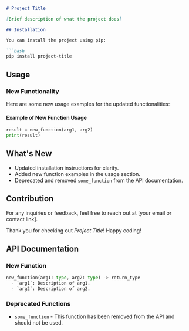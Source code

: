 ```markdown
# Project Title

[Brief description of what the project does]

## Installation

You can install the project using pip:

```bash
pip install project-title
```

## Usage

### New Functionality

Here are some new usage examples for the updated functionalities:

#### Example of New Function Usage

```python
result = new_function(arg1, arg2)
print(result)
```

## What's New

- Updated installation instructions for clarity.
- Added new function examples in the usage section.
- Deprecated and removed `some_function` from the API documentation.

## Contribution

For any inquiries or feedback, feel free to reach out at [your email or contact link].

Thank you for checking out *Project Title*! Happy coding!

## API Documentation

### New Function

```python
new_function(arg1: type, arg2: type) -> return_type
  - `arg1`: Description of arg1.
  - `arg2`: Description of arg2.
```

### Deprecated Functions

- `some_function` - This function has been removed from the API and should not be used.
```
